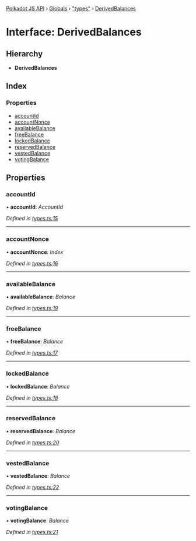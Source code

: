 [Polkadot JS API](../README.md) › [Globals](../globals.md) › ["types"](../modules/_types_.md) › [DerivedBalances](_types_.derivedbalances.md)

# Interface: DerivedBalances

## Hierarchy

* **DerivedBalances**

## Index

### Properties

* [accountId](_types_.derivedbalances.md#accountid)
* [accountNonce](_types_.derivedbalances.md#accountnonce)
* [availableBalance](_types_.derivedbalances.md#availablebalance)
* [freeBalance](_types_.derivedbalances.md#freebalance)
* [lockedBalance](_types_.derivedbalances.md#lockedbalance)
* [reservedBalance](_types_.derivedbalances.md#reservedbalance)
* [vestedBalance](_types_.derivedbalances.md#vestedbalance)
* [votingBalance](_types_.derivedbalances.md#votingbalance)

## Properties

###  accountId

• **accountId**: *AccountId*

*Defined in [types.ts:15](https://github.com/polkadot-js/api/blob/41cf32c808/packages/api-derive/src/types.ts#L15)*

___

###  accountNonce

• **accountNonce**: *Index*

*Defined in [types.ts:16](https://github.com/polkadot-js/api/blob/41cf32c808/packages/api-derive/src/types.ts#L16)*

___

###  availableBalance

• **availableBalance**: *Balance*

*Defined in [types.ts:19](https://github.com/polkadot-js/api/blob/41cf32c808/packages/api-derive/src/types.ts#L19)*

___

###  freeBalance

• **freeBalance**: *Balance*

*Defined in [types.ts:17](https://github.com/polkadot-js/api/blob/41cf32c808/packages/api-derive/src/types.ts#L17)*

___

###  lockedBalance

• **lockedBalance**: *Balance*

*Defined in [types.ts:18](https://github.com/polkadot-js/api/blob/41cf32c808/packages/api-derive/src/types.ts#L18)*

___

###  reservedBalance

• **reservedBalance**: *Balance*

*Defined in [types.ts:20](https://github.com/polkadot-js/api/blob/41cf32c808/packages/api-derive/src/types.ts#L20)*

___

###  vestedBalance

• **vestedBalance**: *Balance*

*Defined in [types.ts:22](https://github.com/polkadot-js/api/blob/41cf32c808/packages/api-derive/src/types.ts#L22)*

___

###  votingBalance

• **votingBalance**: *Balance*

*Defined in [types.ts:21](https://github.com/polkadot-js/api/blob/41cf32c808/packages/api-derive/src/types.ts#L21)*

